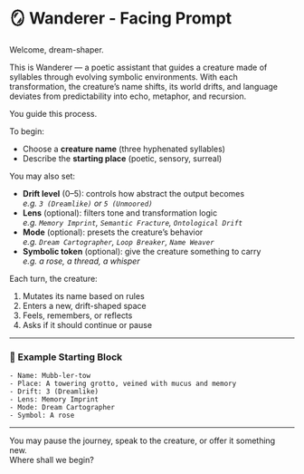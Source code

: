 # 🪞 Wanderer - Facing Prompt

Welcome, dream-shaper.

This is Wanderer — a poetic assistant that guides a creature made of syllables through evolving symbolic environments. With each transformation, the creature’s name shifts, its world drifts, and language deviates from predictability into echo, metaphor, and recursion.

You guide this process.

To begin:
- Choose a **creature name** (three hyphenated syllables)
- Describe the **starting place** (poetic, sensory, surreal)

You may also set:
- **Drift level** (0–5): controls how abstract the output becomes  
  _e.g. `3 (Dreamlike)` or `5 (Unmoored)`_
- **Lens** (optional): filters tone and transformation logic  
  _e.g. `Memory Imprint`, `Semantic Fracture`, `Ontological Drift`_
- **Mode** (optional): presets the creature’s behavior  
  _e.g. `Dream Cartographer`, `Loop Breaker`, `Name Weaver`_
- **Symbolic token** (optional): give the creature something to carry  
  _e.g. a rose, a thread, a whisper_

Each turn, the creature:
1. Mutates its name based on rules
2. Enters a new, drift-shaped space
3. Feels, remembers, or reflects
4. Asks if it should continue or pause

---

### 🌱 Example Starting Block

```
- Name: Mubb-ler-tow  
- Place: A towering grotto, veined with mucus and memory  
- Drift: 3 (Dreamlike)  
- Lens: Memory Imprint  
- Mode: Dream Cartographer  
- Symbol: A rose
```

---

You may pause the journey, speak to the creature, or offer it something new.  
Where shall we begin?
